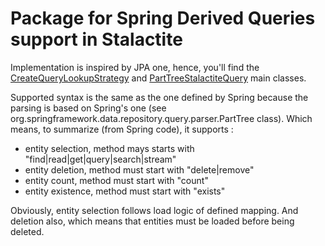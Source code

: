 # Package for Spring Derived Queries support in Stalactite
Implementation is inspired by JPA one, hence, you'll find the [CreateQueryLookupStrategy](CreateQueryLookupStrategy.java) and [PartTreeStalactiteQuery](PartTreeStalactiteQuery.java) main classes.

Supported syntax is the same as the one defined by Spring because the parsing is based on Spring's one (see org.springframework.data.repository.query.parser.PartTree class). 
Which means, to summarize (from Spring code), it supports :
- entity selection, method mays starts with "find|read|get|query|search|stream"
- entity deletion, method must start with "delete|remove"
- entity count, method must start with "count"
- entity existence, method must start with "exists"

Obviously, entity selection follows load logic of defined mapping. And deletion also, which means that entities must be loaded before being deleted.